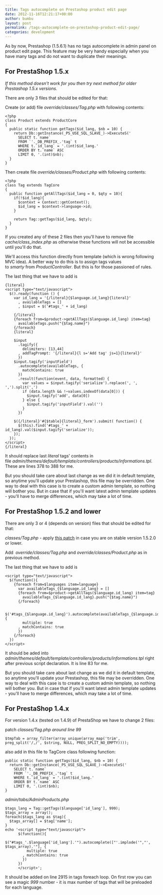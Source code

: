 ```yaml
---
title: Tags autocomplete on Prestashop product edit page
date: 2012-11-16T12:21:17+00:00
author: bumbu
layout: post
permalink: /tags-autocomplete-on-prestashop-product-edit-page/
categories: development
---
```

As by now, Prestashop (1.5.6.1) has no tags autocomplete in admin panel on product edit page. This feature may be very handy especially when you have many tags and do not want to duplicate their meanings.
<h2>For PrestaShop 1.5.x</h2>
<em>If this method doesn't work for you then try next method for older Prestashop 1.5.x versions.</em>

There are only 3 files that should be edited for that:

Create (or add) file <em>override/classes/Tag.php</em> with following contents:
<pre class="language-php"><code>&lt;?php
class Product extends ProductCore
{
  public static function getTags($id_lang, $nb = 10) {
    return Db::getInstance(_PS_USE_SQL_SLAVE_)-&gt;ExecuteS('
      SELECT t.`name`
      FROM `'._DB_PREFIX_.'tag` t
      WHERE t.`id_lang` = '.(int)$id_lang.'
      ORDER BY t.`name` ASC
      LIMIT 0, '.(int)$nb);
  }
}</code></pre>
Then create file<em> override/classes/Product.php</em> with following contents:
<pre class="language-php"><code>&lt;?php
class Tag extends TagCore
{
  public function getAllTags($id_lang = 0, $qty = 10){
    if(!$id_lang){
      $context = Context::getContext();
      $id_lang = $context-&gt;language-&gt;id;
    }

    return Tag::getTags($id_lang, $qty);
  }
}</code></pre>
If you created any of these 2 files then you'll have to remove file <em>cache/class_index.php</em> as otherwise these functions will not be accessible until you'll do that.

We'll access this function directly from template (which is wrong following MVC idea). A better way to do this is to assign tags values to <em>smarty</em> from <em>ProductController</em>. But this is for those passioned of rules.

The last thing that we have to add is
<pre class="language-php"><code>{literal}
&lt;script type="text/javascript"&gt;
  $().ready(function () {
    var id_lang = '{/literal}{$language.id_lang}{literal}'
      , availableTags = []
      , $input = $('#tags_' + id_lang)

    {/literal}
    {foreach from=$product-&gt;getAllTags($language.id_lang) item=tag}
      availableTags.push("{$tag.name}")
    {/foreach}
    {literal}

    $input
      .tagify({
        delimiters: [13,44]
      , addTagPrompt: '{/literal}{l s='Add tag' js=1}{literal}'
      })
    $input.tagify('inputField')
      .autocomplete(availableTags, {
        matchContains: true
      })
      .result(function(event, data, formatted) {
        var values = $input.tagify('serialize').replace(', ', ',').split(',')
        if (data.length &amp;&amp; !~values.indexOf(data[0])) {
          $input.tagify('add', data[0])
        } else {
          $input.tagify('inputField').val('')
        }
      })

    $({/literal}'#{$table}{literal}_form').submit( function() {
      $(this).find('#tags_' + id_lang).val($input.tagify('serialize'));
    });
  });
&lt;/script&gt;
{/literal}</code></pre>
It should replace last <em>literal</em> tags' contents in file <em>admin/themes/default/template/controllers/products/informations.tpl</em>. These are lines 378 to 388 for me.

But you should take care about last change as we did it in default template, so anytime you'll update your Prestashop, this file may be overridden. One way to deal with this case is to create a custom admin template, so nothing will bother you. But in case that if you'll want latest admin template updates - you'll have to merge differences, which may take a lot of time.
<h2>For PrestaShop 1.5.2 and lower</h2>
There are only 3 or 4 (depends on version) files that should be edited for that:

<em>classes/Tag.php - </em>apply <a href="https://github.com/PrestaShop/PrestaShop/commit/bd4085ac20c86ad3b4c45a83943ff63e13e1a1b0" target="_blank">this patch</a> in case you are on stable version 1.5.2.0 or lower.

Add  <em>override/classes/Tag.php</em> and<em> override/classes/Product.php</em> as in previous method.

The last thing that we have to add is
<pre class="language-js"><code>&lt;script type="text/javascript"&gt;
  $(function(){
    {foreach from=$languages item=language}
      var availableTags_{$language.id_lang} = []
      {foreach from=$product-&gt;getAllTags($language.id_lang) item=tag}
        availableTags_{$language.id_lang}.push("{$tag.name}")
      {/foreach}

      $('#tags_{$language.id_lang}').autocomplete(availableTags_{$language.id_lang}, {
        multiple: true
      , matchContains: true
      })
    {/foreach}
  })
&lt;/script&gt;</code></pre>
It should be aded into <em>admin/themes/default/template/controllers/products/informations.tpl</em> right after previous script declaration. It is line 83 for me.

But you should take care about last change as we did it in default template, so anytime you'll update your Prestashop, this file may be overridden. One way to deal with this case is to create a custom admin template, so nothing will bother you. But in case that if you'll want latest admin template updates - you'll have to merge differences, which may take a lot of time.
<h2>For PrestaShop 1.4.x</h2>
For version 1.4.x (tested on 1.4.9) of PrestaShop we have to change 2 files:

patch<em> classes/Tag.php around line 99</em>
<pre class="language-php"><code>$tmpTab = array_filter(array_unique(array_map('trim', preg_split('/,/', $string, NULL, PREG_SPLIT_NO_EMPTY))));</code></pre>
also add in this file to TagCore class following function:
<pre class="language-php"><code>public static function getTags($id_lang, $nb = 10) {
  return Db::getInstance(_PS_USE_SQL_SLAVE_)-&gt;ExecuteS('
    SELECT t.`name`
    FROM `'._DB_PREFIX_.'tag` t
    WHERE t.`id_lang` = '.(int)$id_lang.'
    ORDER BY t.`name` ASC
    LIMIT 0, '.(int)$nb);
}</code></pre>
<em>admin/tabs/AdminProducts.php</em>
<pre class="language-php"><code>$tags_lang = Tag::getTags($language['id_lang'], 999);
$tags_array = array();
foreach($tags_lang as $tag){
  $tags_array[] = $tag['name'];
}
echo '&lt;script type="text/javascript"&gt;
      $(function(){
        $("#tags_'.$language['id_lang'].'").autocomplete(["'.implode('","', $tags_array).'"], {
          multiple: true
        , matchContains: true
        })
      })
      &lt;/script&gt;';</code></pre>
It should be added on line 2915 in tags foreach loop. On first row you can see a magic <em>999</em> number - it is max number of tags that will be preloaded for each language.
